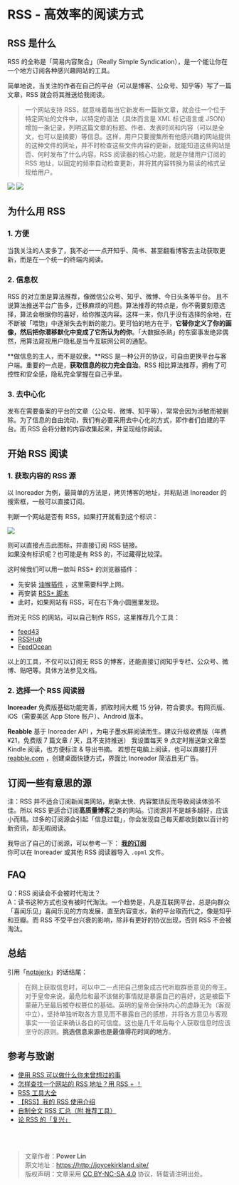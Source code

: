 # RSS - 高效率的阅读方式

## RSS 是什么

RSS 的全称是「简易内容聚合」（Really Simple Syndication），是一个能让你在一个地方订阅各种感兴趣网站的工具。

简单地说，当关注的作者在自己的平台（可以是博客、公众号、知乎等）写了一篇文章，RSS 就会将其推送给我阅读。

> 一个网站支持 RSS，就意味着每当它新发布一篇新文章，就会往一个位于特定网址的文件中，以特定的语法（具体而言是 XML 标记语言或 JSON）增加一条记录，列明这篇文章的标题、作者、发表时间和内容（可以是全文，也可以是摘要）等信息。这样，用户只要搜集所有他感兴趣的网站提供的这种文件的网址，并不时检查这些文件内容的更新，就能知道这些网站是否、何时发布了什么内容。RSS 阅读器的核心功能，就是存储用户订阅的 RSS 地址，以固定的频率自动检查更新，并将其内容转换为易读的格式呈现给用户。

![](https://wiki-media-1253965369.cos.ap-guangzhou.myqcloud.com/img/20200225145439.png)
![](https://wiki-media-1253965369.cos.ap-guangzhou.myqcloud.com/img/20200225145502.png)

## 为什么用 RSS

### 1. 方便

当我关注的人变多了，我不必一一点开知乎、简书、甚至翻看博客去主动获取更新，而是在一个统一的终端内阅读。

### 2. 信息权

RSS 的对立面是算法推荐，像微信公众号、知乎、微博、今日头条等平台。 且不说算法推送平台广告多，迁移麻烦的问题。算法推荐的特点是，你不需要刻意选择，算法会根据你的喜好，给你推送内容。这样一来，你几乎没有选择的余地，在不断被「喂饱」中逐渐失去判断的能力。更可怕的地方在于，**它替你定义了你的画像，然后把你潜移默化中变成了它所认为的你**。「大数据杀熟」的东窗事发绝非偶然，用算法窥视用户隐私是当今互联网公司的通配。

**做信息的主人，而不是奴隶。**RSS 是一种公开的协议，可自由更换平台与客户端。重要的一点是，**获取信息的权力完全自治**。RSS 相比算法推荐，拥有了可控性和安全感，隐私完全掌握在自己手里。

### 3. 去中心化

发布在需要备案的平台的文章（公众号、微博、知乎等），常常会因为涉敏而被删除。为了信息的自由流动，我们有必要采用去中心化的方式，即作者们自建的平台。而 RSS 会将分散的内容收集起来，并呈现给你阅读。

## 开始 RSS 阅读

### 1. 获取内容的 RSS 源

以 Inoreader 为例，最简单的方法是，拷贝博客的地址，并粘贴进 Inoreader 的搜索框，一般可以直接订阅。

判断一个网站是否有 RSS，如果打开就看到这个标识：

![](https://wiki-media-1253965369.cos.ap-guangzhou.myqcloud.com/img/rss.png)

则可以直接点击此图标，并直接订阅 RSS 链接。  
如果没有标识呢？也可能是有 RSS 的，不过藏得比较深。

这时候我们可以用一款叫 RSS+ 的浏览器插件：

- 先安装 [油猴插件](https://chrome.google.com/webstore/detail/tampermonkey/dhdgffkkebhmkfjojejmpbldmpobfkfo) ，这里需要科学上网。
- 再安装 [RSS+ 脚本](https://greasyfork.org/zh-CN/scripts/373252-rss-show-site-all-rss)
- 此时，如果网站有 RSS，可在右下角小圆圈里发现。

而对无 RSS 的网站，可以自己制作 RSS，这里推荐几个工具：

- [feed43](http://feed43.com/)
- [RSSHub](https://docs.rsshub.app/#%E5%BE%AE%E5%8D%9A)
- [FeedOcean](https://feedocean.com/?lang=zh-CN)

以上的工具，不仅可以订阅无 RSS 的博客，还能直接订阅知乎专栏、公众号、微博、贴吧等。具体方法参见文档。

### 2. 选择一个 RSS 阅读器

**Inoreader** 免费版基础功能完善，抓取时间大概 15 分钟，符合要求。有网页版、iOS（需要美区 App Store 账户）、Android 版本。

**Reabble** 基于 Inoreader API ，为电子墨水屏阅读而生。建议升级收费版（年费 ¥21，免费版 7 篇文章 / 天，且不支持推送） 我设置每天 9 点定时推送新文章至 Kindle 阅读，也方便标注 & 导出书摘。 若想在电脑上阅读，也可以直接打开 [reabble.com](reabble.com) ，创建桌面快捷方式，界面比 Inoreader 简洁且无广告。

## 订阅一些有意思的源

注：RSS 并不适合订阅新闻类网站，刷新太快、内容繁琐反而导致阅读体验不佳。所以 RSS 更适合订阅**高质量博客**之类的网站。订阅源并不是越多越好，应该小而精。过多的订阅源会引起「信息过载」，你会发现自己每天都收到数以百计的新资讯，却无暇阅读。

我导出了自己的订阅源，可以参考一下： [**我的订阅**](https://wiki-media-1253965369.cos.ap-guangzhou.myqcloud.com/doc/Blogs.opml)  
你可以在 Inoreader 或其他 RSS 阅读器导入 `.opml` 文件。

## FAQ

Q：RSS 阅读会不会被时代淘汰？  
A：读书这种方式也没有被时代淘汰。一个趋势是，凡是互联网平台，总是向群众「喜闻乐见」喜闻乐见的方向发展，直至内容变水，新的平台取而代之，像是知乎和豆瓣。而 RSS 不受平台兴衰的影响，除非有更好的协议出现，否则 RSS 不会被淘汰。

## 总结

引用「[notajerk](https://sspai.com/user/701048/updates)」的话结尾：

> 在网上获取信息时，可以中二一点把自己想象成古代听取群臣意见的帝王。对于皇帝来说，最危险和最不该做的事情就是暴露自己的喜好，这是被臣下蒙蔽乃至最后被夺权篡位的基础。英明的皇帝会保持内心的虚静无为（客观中立），坚持单独听取各方意见而不暴露自己的感想，并将各方意见与客观事实一一验证来确认各自的可信度。这也是几千年后每个人获取信息时应该坚守的原则。**挑选信息来源也是最值得花时间的地方**。

## 参考与致谢

- [使用 RSS 可以做什么你未曾想过的事](https://sspai.com/post/34280)
- [怎样查找一个网站的 RSS 地址？用 RSS + ！](https://blog.wizos.me/20181022-258.html)
- [RSS 工具大全](https://blog.wizos.me/20180412-134.html)
- [【RSS】我的 RSS 使用介绍](https://www.cnblogs.com/buwuliao/p/8379549.html)
- [自制全文 RSS 汇总（附 推荐工具）](https://www.douban.com/note/522518464/)
- [论 RSS 的「复兴」](https://sspai.com/post/43998)

<br />

<br />

> 文章作者：**Power Lin**  
> 原文地址：<https://http://joycekirkland.site/>  
> 版权声明：文章采用 [CC BY-NC-SA 4.0](https://creativecommons.org/licenses/by/4.0/deed.zh) 协议，转载请注明出处。
